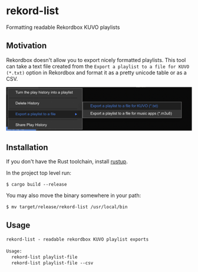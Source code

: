 # rekord-list

Formatting readable Rekordbox KUVO playlists

## Motivation

Rekordbox doesn't allow you to export nicely formatted playlists. This tool can
take a text file created from the `Export a playlist to a file for KUVO (*.txt)`
option in Rekordbox and format it as a pretty unicode table or as a CSV.

![Playlist Export Menu](images/export_menu.png)

## Installation

If you don't have the Rust toolchain, install [rustup](https://rustup.rs/).

In the project top level run:

```
$ cargo build --release
```

You may also move the binary somewhere in your path:

```
$ mv target/release/rekord-list /usr/local/bin
```

## Usage

```
rekord-list - readable rekordbox KUVO playlist exports

Usage:
  rekord-list playlist-file
  rekord-list playlist-file --csv
```
